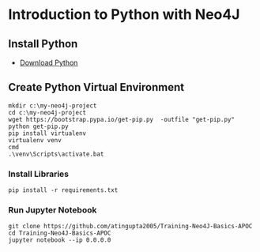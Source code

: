 # Introduction to Python with Neo4J

## Install Python
- [Download Python](https://www.python.org/ftp/python/3.9.5/python-3.9.5-amd64.exe)

## Create Python Virtual Environment

```
mkdir c:\my-neo4j-project
cd c:\my-neo4j-project
wget https://bootstrap.pypa.io/get-pip.py  -outfile "get-pip.py"
python get-pip.py
pip install virtualenv
virtualenv venv
cmd
.\venv\Scripts\activate.bat
```


### Install Libraries
```
pip install -r requirements.txt
```

### Run Jupyter Notebook
```
git clone https://github.com/atingupta2005/Training-Neo4J-Basics-APOC
cd Training-Neo4J-Basics-APOC
jupyter notebook --ip 0.0.0.0
```
